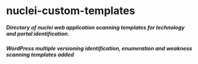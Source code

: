 # nuclei-custom-templates
##### Directory of nuclei web application scanning templates for technology and portal identification.
##### WordPress multiple versioning identification, enumeration and weakness scanning templates added
